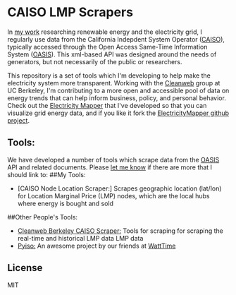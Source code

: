 # CAISO LMP Scrapers

In [my work] researching renewable energy and the electricity grid, I regularly use data from the California Indepdent System Operator ([CAISO]), typically accessed through the Open Access Same-Time Information System ([OASIS]). This xml-based API was designed around the needs of generators, but not necessarily of the public or researchers.

This repository is a set of tools which I'm developing to help make the electricity system more transparent.  Working with the [Cleanweb] group at UC Berkeley, I'm contributing to a more open and accessible pool of data on energy trends that can help inform business, policy, and personal behavior. Check out the [Electricity Mapper] that I've developed so that you can visualize grid energy data, and if you like it fork the [ElectricityMapper github project].

## Tools:
We have developed a number of tools which scrape data from the [OASIS] API and related documents.  Please [let me know] if there are more that I should link to:
##My Tools:
  - [CAISO Node Location Scraper:] Scrapes geographic location (lat/lon) for Location Marginal Price (LMP) nodes, which are the local hubs where energy is bought and sold

##Other People's Tools:
  - [Cleanweb Berkeley CAISO Scraper:] Tools for scraping  for scraping the real-time and historical LMP data LMP data
  - [Pyiso:] An awesome project by our friends at [WattTime]

License
----

MIT

[my work]:http://linkedin.com/in/emunsing
[CAISO]:http://www.caiso.com
[OASIS]:http://oasis.caiso.com
[Electricity Mapper]:http://electricitymapper.appspot.com
[ElectricityMapper github project]:https://github.com/emunsing/ElectricityMapper
[Cleanweb]:http://cleanweb.berkeley.edu
[Cleanweb Berkeley CAISO Scraper:]:https://github.com/cwBerkeley/code
[let me know]:http://www.twitter.com/EcoMunsing
[Pyiso:]:https://github.com/watttime/pyiso
[WattTime]:http://www.watttime.org/
